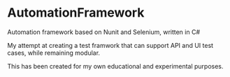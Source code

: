 # AutomationFramework
Automation framework based on Nunit and Selenium, written in C#

My attempt at creating a test framwork that can support API and UI test cases, while remaining modular.

This has been created for my own educational and experimental purposes.
